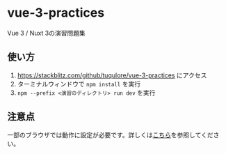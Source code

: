 # vue-3-practices

Vue 3 / Nuxt 3の演習問題集

## 使い方

1. https://stackblitz.com/github/tuqulore/vue-3-practices にアクセス
2. ターミナルウィンドウで `npm install` を実行
3. `npm --prefix <演習のディレクトリ> run dev` を実行

## 注意点

一部のブラウザでは動作に設定が必要です。詳しくは[こちら](https://developer.stackblitz.com/docs/platform/browser-support/)を参照してください。
